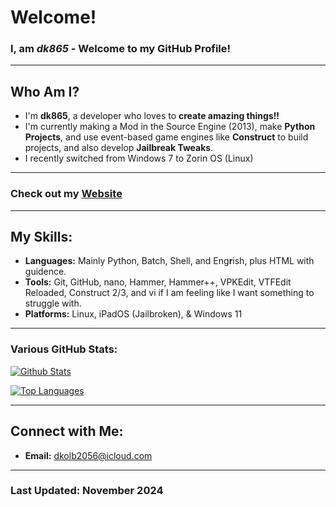 # Welcome!

### I, am *dk865* - Welcome to my GitHub Profile!

---

## Who Am I?
- I'm **dk865**, a developer who loves to **create amazing things!!**
- I'm currently making a Mod in the Source Engine (2013), make **Python Projects**, and use event-based game engines like **Construct** to build projects, and also develop **Jailbreak Tweaks**.
- I recently switched from Windows 7 to Zorin OS (Linux)

---

### Check out my [Website](https://dk865.github.io/)

---

## My Skills:
- **Languages:** Mainly Python, Batch, Shell, and Eng**r**ish, plus HTML with guidence.
- **Tools:** Git, GitHub, nano, Hammer, Hammer++, VPKEdit, VTFEdit Reloaded, Construct 2/3, and vi if I am feeling like I want something to struggle with.
- **Platforms:** Linux, iPadOS (Jailbroken), & Windows 11

---
### Various GitHub Stats:

[![Github Stats](https://github-readme-stats.vercel.app/api?username=dk865&show_icons=true&count_private=true&theme=dark)](https://github.com/m1stadev)


[![Top Languages](https://github-readme-stats.vercel.app/api/top-langs/?username=dk865&layout=compact&langs_count=6&hide=assembly&theme=dark)](https://github.com/m1stadev)

---

## Connect with Me:
- **Email:** dkolb2056@icloud.com

---

### Last Updated: November 2024
